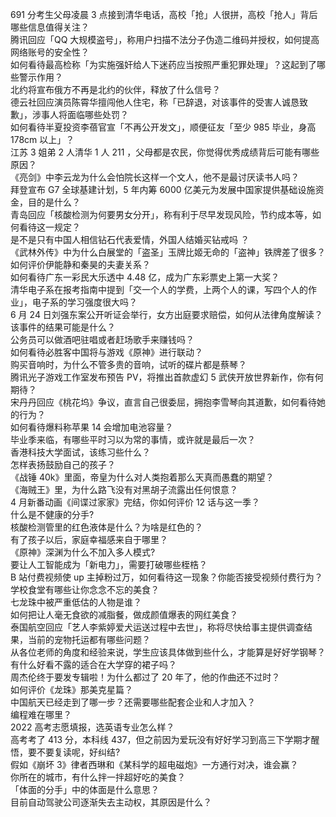691 分考生父母凌晨 3 点接到清华电话，高校「抢」人很拼，高校「抢人」背后哪些信息值得关注？  
腾讯回应「QQ 大规模盗号」，称用户扫描不法分子伪造二维码并授权，如何提高网络账号的安全性？  
如何看待最高检称「为实施强奸给人下迷药应当按照严重犯罪处理」？这起到了哪些警示作用？  
北约将宣布俄方不再是北约的伙伴，释放了什么信号？  
德云社回应演员陈霄华擅闯他人住宅，称「已辞退，对该事件的受害人诚恳致歉」，涉事人将面临哪些处罚？  
如何看待半夏投资李蓓官宣「不再公开发文」，顺便征友「至少 985 毕业，身高 178cm 以上」？  
江苏 3 姐弟 2 人清华 1 人 211 ，父母都是农民，你觉得优秀成绩背后可能有哪些原因？  
《亮剑》中李云龙为什么会怕院长这样一个文人，他不是最讨厌读书人吗？  
拜登宣布 G7 全球基建计划，5 年内筹 6000 亿美元为发展中国家提供基础设施资金，目的是什么？  
青岛回应「核酸检测为何要男女分开」，称有利于尽早发现风险，节约成本等，如何看待这一规定？  
是不是只有中国人相信钻石代表爱情，外国人结婚买钻戒吗 ？  
《武林外传》中为什么白展堂的「盗圣」玉牌比姬无命的「盗神」铁牌差了很多？  
如何评价伊能静和秦昊的夫妻关系？  
如何看待广东一彩民大乐透中 4.48 亿，成为广东彩票史上第一大奖？  
清华电子系在报考指南中提到「交一个人的学费，上两个人的课，写四个人的作业」，电子系的学习强度很大吗？  
6 月 24 日刘强东案公开听证会举行，女方出庭要求赔偿，如何从法律角度解读？该事件的结果可能是什么？  
公务员可以做酒吧驻唱或者赶场歌手来赚钱吗？  
如何看待必胜客中国将与游戏《原神》进行联动？  
购买音响时，为什么不管多贵的音响，试听的碟片都是蔡琴？  
腾讯光子游戏工作室发布预告 PV，将推出首款虚幻 5 武侠开放世界新作，你有何期待？  
宋丹丹回应《桃花坞》争议，直言自己很委屈，拥抱李雪琴向其道歉，如何看待她的行为？  
如何看待爆料称苹果 14 会增加电池容量？  
毕业季来临，有哪些平时习以为常的事情，或许就是最后一次？  
香港科技大学面试，该练习些什么？  
怎样表扬鼓励自己的孩子？  
《战锤 40k》里面，帝皇为什么对人类抱着那么天真而愚蠢的期望？  
《海贼王》里，为什么路飞没有对黑胡子流露出任何恨意？  
4 月新番动画《间谍过家家》完结，你如何评价 12 话与这一季？  
什么是不健康的分手?  
核酸检测管里的红色液体是什么？为啥是红色的？  
有了孩子以后，家庭幸福感来自于哪里？  
《原神》深渊为什么不加入多人模式?  
要让人工智能成为「新电力」，需要打破哪些桎梏？  
B 站付费视频使 up 主掉粉过万，如何看待这一现象？你能否接受视频付费行为？  
学校食堂有哪些让你念念不忘的美食？  
七龙珠中被严重低估的人物是谁？  
如何把让人毫无食欲的减脂餐，做成颜值爆表的网红美食？  
泰国航空回应「艺人李紫婷爱犬运送过程中去世」，称将尽快给事主提供调查结果，当前的宠物托运都有哪些问题？  
从各位老师的角度和经验来说，学生应该具体做到些什么，才能算是好好学钢琴？  
有什么好看不露的适合在大学穿的裙子吗？  
周杰伦终于要发专辑啦！为什么都过了 20 年了，他的作曲还不过时？  
如何评价《龙珠》那美克星篇？  
中国航天已经走到了哪一步？还需要哪些配套企业和人才加入？  
编程难在哪里？  
2022 高考志愿填报，选英语专业怎么样？  
高考考了 413 分，本科线 437，但之前因为爱玩没有好好学习到高三下学期才醒悟，要不要复读呢，好纠结?  
假如《崩坏 3》律者西琳和《某科学的超电磁炮》一方通行对决，谁会赢？  
你所在的城市，有什么拌一拌超好吃的美食？  
「体面的分手」中的体面是什么意思？  
目前自动驾驶公司逐渐失去主动权，其原因是什么？  
